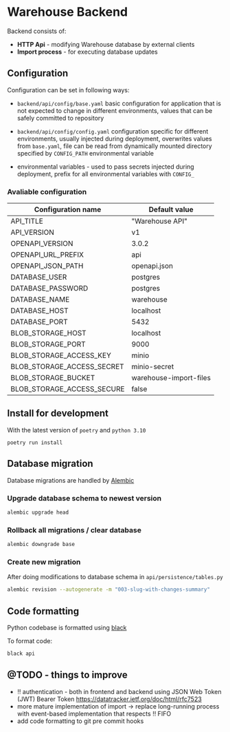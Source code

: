 # Warehouse Backend

Backend consists of:

* **HTTP Api** - modifying Warehouse database by external clients
* **Import process** - for executing database updates

## Configuration

Configuration can be set in following ways:

* `backend/api/config/base.yaml` basic configuration for application that is not expected to change 
in different environments, values that can be safely committed to repository

* `backend/api/config/config.yaml` configuration specific for different environments, usually injected 
during deployment, overwrites values from `base.yaml`, file can be read from dynamically mounted directory
specified by `CONFIG_PATH` environmental variable

* environmental variables - used to pass secrets injected during deployment, prefix for all environmental variables with `CONFIG_`

### Avaliable configuration

| Configuration name         | Default value          |
|----------------------------|------------------------|
| API_TITLE                  | "Warehouse API"        |
| API_VERSION                | v1                     |
| OPENAPI_VERSION            | 3.0.2                  |
| OPENAPI_URL_PREFIX         | api                    |
| OPENAPI_JSON_PATH          | openapi.json           |
| DATABASE_USER              | postgres               |
| DATABASE_PASSWORD          | postgres               |
| DATABASE_NAME              | warehouse              |
| DATABASE_HOST              | localhost              |
| DATABASE_PORT              | 5432                   |
| BLOB_STORAGE_HOST          | localhost              |
| BLOB_STORAGE_PORT          | 9000                   |
| BLOB_STORAGE_ACCESS_KEY    | minio                  |
| BLOB_STORAGE_ACCESS_SECRET | minio-secret           |
| BLOB_STORAGE_BUCKET        | warehouse-import-files |
| BLOB_STORAGE_ACCESS_SECURE | false                  |


## Install for development

With the latest version of `poetry` and `python 3.10`

```shell
poetry run install
```

## Database migration

Database migrations are handled by [Alembic](https://alembic.sqlalchemy.org/en/latest/)

### Upgrade database schema to newest version
```bash
alembic upgrade head
``` 

### Rollback all migrations / clear database
```bash
alembic downgrade base
``` 

### Create new migration

After doing modifications to database schema in `api/persistence/tables.py`

```bash
alembic revision --autogenerate -m "003-slug-with-changes-summary" 
```

## Code formatting 

Python codebase is formatted using [black](https://black.readthedocs.io/en/stable/)

To format code:

```bash
black api
```

## @TODO - things to improve

* ‼️ authentication - both in frontend and backend using JSON Web Token (JWT) Bearer
   Token https://datatracker.ietf.org/doc/html/rfc7523
* more mature implementation of import -> replace long-running process with event-based implementation that respects ‼️ FIFO
* add code formatting to git pre commit hooks